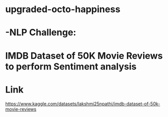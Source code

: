 # upgraded-octo-happiness
# -NLP Challenge:
# IMDB Dataset of 50K Movie Reviews to perform Sentiment analysis
# Link
https://www.kaggle.com/datasets/lakshmi25npathi/imdb-dataset-of-50k-movie-reviews
